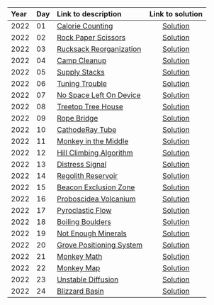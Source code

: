 | Year | Day | Link to description | Link to solution
|:---|:---|:---|:---:|
| 2022 | 01 | [Calorie Counting](https://adventofcode.com/2022/day/1) | [Solution](https://github.com/versenyi98/programming-contests/tree/master/Advent%20of%20Code/2022/Day%2001%20-%20Calorie%20Counting)|
| 2022 | 02 | [Rock Paper Scissors](https://adventofcode.com/2022/day/2) | [Solution](https://github.com/versenyi98/programming-contests/tree/master/Advent%20of%20Code/2022/Day%2002%20-%20Rock%20Paper%20Scissors)|
| 2022 | 03 | [Rucksack Reorganization](https://adventofcode.com/2022/day/3) | [Solution](https://github.com/versenyi98/programming-contests/tree/master/Advent%20of%20Code/2022/Day%2003%20-%20Rucksack%20Reorganization)|
| 2022 | 04 | [Camp Cleanup](https://adventofcode.com/2022/day/4) | [Solution](https://github.com/versenyi98/programming-contests/tree/master/Advent%20of%20Code/2022/Day%2004%20-%20Camp%20Cleanup)|
| 2022 | 05 | [Supply Stacks](https://adventofcode.com/2022/day/5) | [Solution](https://github.com/versenyi98/programming-contests/tree/master/Advent%20of%20Code/2022/Day%2005%20-%20Supply%20Stacks)|
| 2022 | 06 | [Tuning Trouble](https://adventofcode.com/2022/day/6) | [Solution](https://github.com/versenyi98/programming-contests/tree/master/Advent%20of%20Code/2022/Day%2006%20-%20Tuning%20Trouble)|
| 2022 | 07 | [No Space Left On Device](https://adventofcode.com/2022/day/7) | [Solution](https://github.com/versenyi98/programming-contests/tree/master/Advent%20of%20Code/2022/Day%2007%20-%20No%20Space%20Left%20On%20Device)|
| 2022 | 08 | [Treetop Tree House](https://adventofcode.com/2022/day/8) | [Solution](https://github.com/versenyi98/programming-contests/tree/master/Advent%20of%20Code/2022/Day%2008%20-%20Treetop%20Tree%20House)|
| 2022 | 09 | [Rope Bridge](https://adventofcode.com/2022/day/9) | [Solution](https://github.com/versenyi98/programming-contests/tree/master/Advent%20of%20Code/2022/Day%2009%20-%20Rope%20Bridge)|
| 2022 | 10 | [CathodeRay Tube](https://adventofcode.com/2022/day/10) | [Solution](https://github.com/versenyi98/programming-contests/tree/master/Advent%20of%20Code/2022/Day%2010%20-%20CathodeRay%20Tube)|
| 2022 | 11 | [Monkey in the Middle](https://adventofcode.com/2022/day/11) | [Solution](https://github.com/versenyi98/programming-contests/tree/master/Advent%20of%20Code/2022/Day%2011%20-%20Monkey%20in%20the%20Middle)|
| 2022 | 12 | [Hill Climbing Algorithm](https://adventofcode.com/2022/day/12) | [Solution](https://github.com/versenyi98/programming-contests/tree/master/Advent%20of%20Code/2022/Day%2012%20-%20Hill%20Climbing%20Algorithm)|
| 2022 | 13 | [Distress Signal](https://adventofcode.com/2022/day/13) | [Solution](https://github.com/versenyi98/programming-contests/tree/master/Advent%20of%20Code/2022/Day%2013%20-%20Distress%20Signal)|
| 2022 | 14 | [Regolith Reservoir](https://adventofcode.com/2022/day/14) | [Solution](https://github.com/versenyi98/programming-contests/tree/master/Advent%20of%20Code/2022/Day%2014%20-%20Regolith%20Reservoir)|
| 2022 | 15 | [Beacon Exclusion Zone](https://adventofcode.com/2022/day/15) | [Solution](https://github.com/versenyi98/programming-contests/tree/master/Advent%20of%20Code/2022/Day%2015%20-%20Beacon%20Exclusion%20Zone)|
| 2022 | 16 | [Proboscidea Volcanium](https://adventofcode.com/2022/day/16) | [Solution](https://github.com/versenyi98/programming-contests/tree/master/Advent%20of%20Code/2022/Day%2016%20-%20Proboscidea%20Volcanium)|
| 2022 | 17 | [Pyroclastic Flow](https://adventofcode.com/2022/day/17) | [Solution](https://github.com/versenyi98/programming-contests/tree/master/Advent%20of%20Code/2022/Day%2017%20-%20Pyroclastic%20Flow)|
| 2022 | 18 | [Boiling Boulders](https://adventofcode.com/2022/day/18) | [Solution](https://github.com/versenyi98/programming-contests/tree/master/Advent%20of%20Code/2022/Day%2018%20-%20Boiling%20Boulders)|
| 2022 | 19 | [Not Enough Minerals](https://adventofcode.com/2022/day/19) | [Solution](https://github.com/versenyi98/programming-contests/tree/master/Advent%20of%20Code/2022/Day%2019%20-%20Not%20Enough%20Minerals)|
| 2022 | 20 | [Grove Positioning System](https://adventofcode.com/2022/day/20) | [Solution](https://github.com/versenyi98/programming-contests/tree/master/Advent%20of%20Code/2022/Day%2020%20-%20Grove%20Positioning%20System)|
| 2022 | 21 | [Monkey Math](https://adventofcode.com/2022/day/21) | [Solution](https://github.com/versenyi98/programming-contests/tree/master/Advent%20of%20Code/2022/Day%2021%20-%20Monkey%20Math)|
| 2022 | 22 | [Monkey Map](https://adventofcode.com/2022/day/22) | [Solution](https://github.com/versenyi98/programming-contests/tree/master/Advent%20of%20Code/2022/Day%2022%20-%20Monkey%20Map)|
| 2022 | 23 | [Unstable Diffusion](https://adventofcode.com/2022/day/23) | [Solution](https://github.com/versenyi98/programming-contests/tree/master/Advent%20of%20Code/2022/Day%2023%20-%20Unstable%20Diffusion)|
| 2022 | 24 | [Blizzard Basin](https://adventofcode.com/2022/day/24) | [Solution](https://github.com/versenyi98/programming-contests/tree/master/Advent%20of%20Code/2022/Day%2024%20-%20Blizzard%20Basin)|
